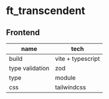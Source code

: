 # ft_transcendent

## Frontend

| name            | tech              |
| --------------- | ----------------- |
| build           | vite + typescript |
| type validation | zod               |
| type            | module            |
| css             | tailwindcss       |
